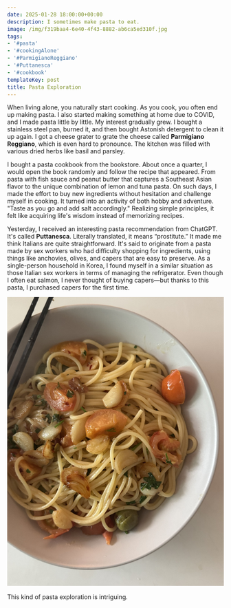 ```yaml
---
date: 2025-01-28 18:00:00+00:00
description: I sometimes make pasta to eat.
image: /img/f319baa4-6e40-4f43-8882-ab6ca5ed310f.jpg
tags:
- '#pasta'
- '#cookingAlone'
- '#ParmigianoReggiano'
- '#Puttanesca'
- '#cookbook'
templateKey: post
title: Pasta Exploration
---
```


When living alone, you naturally start cooking. As you cook, you often end up making pasta. I also started making something at home due to COVID, and I made pasta little by little. My interest gradually grew. I bought a stainless steel pan, burned it, and then bought Astonish detergent to clean it up again. I got a cheese grater to grate the cheese called **Parmigiano Reggiano**, which is even hard to pronounce. The kitchen was filled with various dried herbs like basil and parsley.

I bought a pasta cookbook from the bookstore. About once a quarter, I would open the book randomly and follow the recipe that appeared. From pasta with fish sauce and peanut butter that captures a Southeast Asian flavor to the unique combination of lemon and tuna pasta. On such days, I made the effort to buy new ingredients without hesitation and challenge myself in cooking. It turned into an activity of both hobby and adventure. "Taste as you go and add salt accordingly." Realizing simple principles, it felt like acquiring life's wisdom instead of memorizing recipes.

Yesterday, I received an interesting pasta recommendation from ChatGPT. It's called **Puttanesca**. Literally translated, it means “prostitute.” It made me think Italians are quite straightforward. It's said to originate from a pasta made by sex workers who had difficulty shopping for ingredients, using things like anchovies, olives, and capers that are easy to preserve. As a single-person household in Korea, I found myself in a similar situation as those Italian sex workers in terms of managing the refrigerator. Even though I often eat salmon, I never thought of buying capers—but thanks to this pasta, I purchased capers for the first time.

![](/img/f319baa4-6e40-4f43-8882-ab6ca5ed310f.jpg "Puttanesca")

This kind of pasta exploration is intriguing.